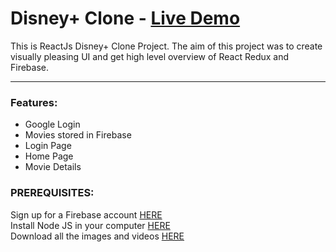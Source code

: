 # Disney+ Clone  -  [Live Demo](https://disneyplus-clone-7ea8f.web.app/)

This is ReactJs Disney+ Clone Project. The aim of this project was to create visually pleasing UI and get high level overview of React Redux and Firebase.
___

### Features:
- Google Login
- Movies stored in Firebase
- Login Page
- Home Page
- Movie Details

### PREREQUISITES:
Sign up for a Firebase account [HERE](https://firebase.google.com/)  
Install Node JS in your computer [HERE](https://nodejs.org/en/)  
Download all the images and videos [HERE](https://drive.google.com/drive/folders/13SvUkXPh7ZC1FRtp62VKFi572elZyxi8?usp=sharing)  
